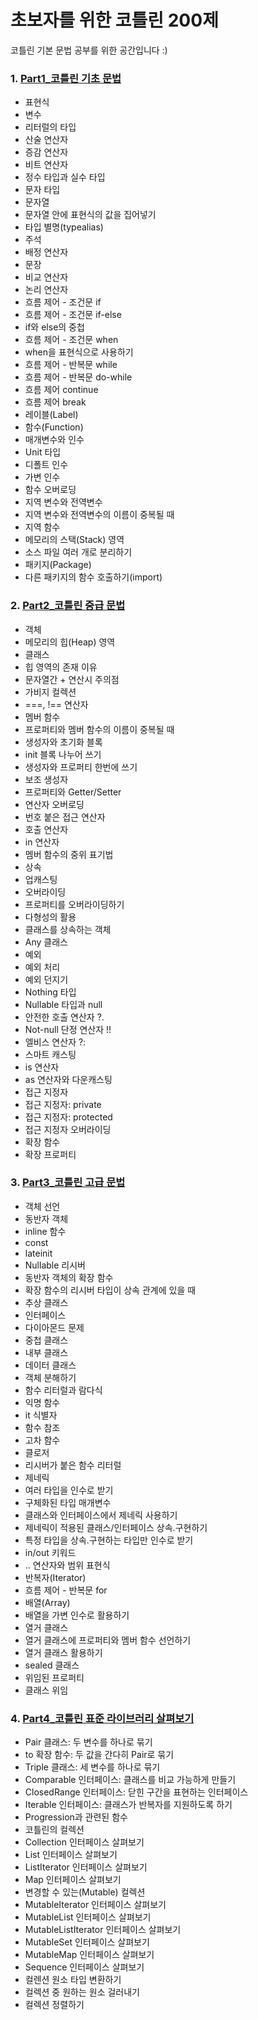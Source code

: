 # 초보자를 위한 코틀린 200제

코틀린 기본 문법 공부를 위한 공간입니다 :)

### 1. <a href="https://github.com/Yelin-park/KotlinPractice/tree/main/src/main/kotlin/Part1_%EC%BD%94%ED%8B%80%EB%A6%B0%EA%B8%B0%EC%B4%88%EB%AC%B8%EB%B2%95%EC%82%B4%ED%8E%B4%EB%B3%B4%EA%B8%B0">Part1_코틀린 기초 문법</a>

   - 표현식
   - 변수 
   - 리터럴의 타입
   - 산술 연산자 
   - 증감 연산자 
   - 비트 연산자 
   - 정수 타입과 실수 타입 
   - 문자 타입
   - 문자열
   - 문자열 안에 표현식의 값을 집어넣기
   - 타입 별명(typealias)
   - 주석
   - 배정 연산자
   - 문장
   - 비교 연산자
   - 논리 연산자
   - 흐름 제어 - 조건문 if
   - 흐름 제어 - 조건문 if-else
   - if와 else의 중첩
   - 흐름 제어 - 조건문 when
   - when을 표현식으로 사용하기
   - 흐름 제어 - 반복문 while
   - 흐름 제어 - 반복문 do-while
   - 흐름 제어 continue
   - 흐름 제어 break
   - 레이블(Label)
   - 함수(Function)
   - 매개변수와 인수
   - Unit 타입
   - 디폴트 인수
   - 가변 인수
   - 함수 오버로딩
   - 지역 변수와 전역변수
   - 지역 변수와 전역변수의 이름이 중복될 때
   - 지역 함수
   - 메모리의 스택(Stack) 영역
   - 소스 파일 여러 개로 분리하기
   - 패키지(Package)
   - 다른 패키지의 함수 호출하기(import)


### 2. <a href="https://github.com/Yelin-park/KotlinPractice/tree/main/src/main/kotlin/Part2_%EC%BD%94%ED%8B%80%EB%A6%B0%EC%A4%91%EA%B8%89%EB%AC%B8%EB%B2%95%EC%82%B4%ED%8E%B4%EB%B3%B4%EA%B8%B0">Part2_코틀린 중급 문법</a>

- 객체
- 메모리의 힙(Heap) 영역
- 클래스
- 힙 영역의 존재 이유
- 문자열간 + 연산시 주의점
- 가비지 컬렉션
- ===, !== 연산자
- 멤버 함수
- 프로퍼티와 멤버 함수의 이름이 중복될 때
- 생성자와 초기화 블록
- init 블록 나누어 쓰기
- 생성자와 프로퍼티 한번에 쓰기
- 보조 생성자
- 프로퍼티와 Getter/Setter
- 연산자 오버로딩
- 번호 붙은 접근 연산자
- 호출 연산자
- in 연산자
- 멤버 함수의 중위 표기법
- 상속
- 업캐스팅
- 오버라이딩
- 프로퍼티를 오버라이딩하기
- 다형성의 활용
- 클래스를 상속하는 객체
- Any 클래스
- 예외
- 예외 처리
- 예외 던지기
- Nothing 타입
- Nullable 타입과 null
- 안전한 호출 연산자 ?.
- Not-null 단정 연산자 !!
- 엘비스 연산자 ?:
- 스마트 캐스팅
- is 연산자
- as 연산자와 다운캐스팅
- 접근 지정자
- 접근 지정자: private
- 접근 지정자: protected
- 접근 지정자 오버라이딩
- 확장 함수
- 확장 프로퍼티

### 3. <a href="https://github.com/Yelin-park/KotlinPractice/tree/main/src/main/kotlin/part3_%EC%BD%94%ED%8B%80%EB%A6%B0%EA%B3%A0%EA%B8%89%EB%AC%B8%EB%B2%95%EC%82%B4%ED%8E%B4%EB%B3%B4%EA%B8%B0">Part3_코틀린 고급 문법</a>
- 객체 선언
- 동반자 객체
- inline 함수
- const
- lateinit
- Nullable 리시버
- 동반자 객체의 확장 함수
- 확장 함수의 리시버 타입이 상속 관계에 있을 때
- 추상 클래스
- 인터페이스
- 다이아몬드 문제
- 중첩 클래스
- 내부 클래스
- 데이터 클래스
- 객체 분해하기
- 함수 리터럴과 람다식
- 익명 함수
- it 식별자
- 함수 참조
- 고차 함수
- 클로저
- 리시버가 붙은 함수 리터럴
- 제네릭
- 여러 타입을 인수로 받기
- 구체화된 타입 매개변수
- 클래스와 인터페이스에서 제네릭 사용하기
- 제네릭이 적용된 클래스/인터페이스 상속.구현하기
- 특정 타입을 상속.구현하는 타입만 인수로 받기
- in/out 키워드
- .. 연산자와 범위 표현식
- 반복자(Iterator)
- 흐름 제어 - 반복문 for
- 배열(Array)
- 배열을 가변 인수로 활용하기
- 열거 클래스
- 열거 클래스에 프로퍼티와 멤버 함수 선언하기
- 열거 클래스 활용하기
- sealed 클래스
- 위임된 프로퍼티
- 클래스 위임

### 4. <a href="https://github.com/Yelin-park/KotlinPractice/tree/main/src/main/kotlin/part4_%EC%BD%94%ED%8B%80%EB%A6%B0%ED%91%9C%EC%A4%80%EB%9D%BC%EC%9D%B4%EB%B8%8C%EB%9F%AC%EB%A6%AC%EC%82%B4%ED%8E%B4%EB%B3%B4%EA%B8%B0">Part4_코틀린 표준 라이브러리 살펴보기</a>
- Pair 클래스: 두 변수를 하나로 묶기
- to 확장 함수: 두 값을 간다히 Pair로 묶기
- Triple 클래스: 세 변수를 하나로 묶기
- Comparable 인터페이스: 클래스를 비교 가능하게 만들기
- ClosedRange 인터페이스: 닫힌 구간을 표현하는 인터페이스
- Iterable 인터페이스: 클래스가 반복자를 지원하도록 하기
- Progression과 관련된 함수
- 코틀린의 컬렉션
- Collection 인터페이스 살펴보기
- List 인터페이스 살펴보기
- ListIterator 인터페이스 살펴보기
- Map 인터페이스 살펴보기
- 변경할 수 있는(Mutable) 컬렉션
- MutableIterator 인터페이스 살펴보기
- MutableList 인터페이스 살펴보기
- MutableListIterator 인터페이스 살펴보기
- MutableSet 인터페이스 살펴보기
- MutableMap 인터페이스 살펴보기
- Sequence 인터페이스 살펴보기
- 컬렌션 원소 타입 변환하기
- 컬렉션 중 원하는 원소 걸러내기
- 컬렉션 정렬하기